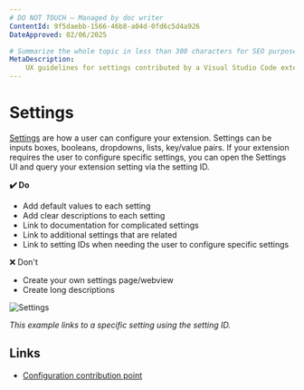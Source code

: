 ```yaml
---
# DO NOT TOUCH — Managed by doc writer
ContentId: 9f5daebb-1566-46b8-a04d-0fd6c5d4a926
DateApproved: 02/06/2025

# Summarize the whole topic in less than 300 characters for SEO purpose
MetaDescription:
    UX guidelines for settings contributed by a Visual Studio Code extension.
---
```


# Settings

[Settings](/api/references/contribution-points#contributes.configuration) are
how a user can configure your extension. Settings can be inputs boxes, booleans,
dropdowns, lists, key/value pairs. If your extension requires the user to
configure specific settings, you can open the Settings UI and query your
extension setting via the setting ID.

**✔️ Do**

- Add default values to each setting
- Add clear descriptions to each setting
- Link to documentation for complicated settings
- Link to additional settings that are related
- Link to setting IDs when needing the user to configure specific settings

❌ Don't

- Create your own settings page/webview
- Create long descriptions

![Settings](images/examples/settings.png)

_This example links to a specific setting using the setting ID._

## Links

- [Configuration contribution point](/api/references/contribution-points#contributes.configuration)
